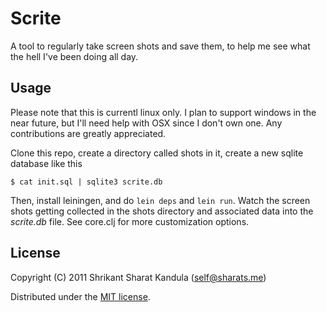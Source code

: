# Scrite

A tool to regularly take screen shots and save them, to help me see what the
hell I've been doing all day.

## Usage

Please note that this is currentl linux only. I plan to support windows in the
near future, but I'll need help with OSX since I don't own one. Any
contributions are greatly appreciated.

Clone this repo, create a directory called shots in it, create a new sqlite
database like this

    $ cat init.sql | sqlite3 scrite.db

Then, install leiningen, and do `lein deps` and `lein run`. Watch the screen
shots getting collected in the shots directory and associated data into the
*scrite.db* file. See core.clj for more customization options.

## License

Copyright (C) 2011 Shrikant Sharat Kandula (self@sharats.me)

Distributed under the [MIT license](http://mit.sharats.me).
